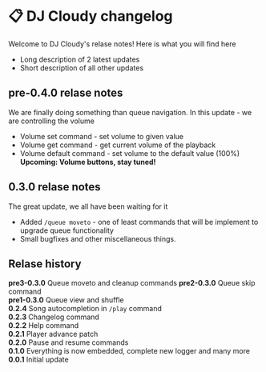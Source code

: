 # 📋 DJ Cloudy changelog
Welcome to DJ Cloudy's relase notes! Here is what you will find here
- Long description of 2 latest updates
- Short description of all other updates

## pre-0.4.0 relase notes
We are finally doing something than queue navigation. In this update - we are controlling the volume
- Volume set command - set volume to given value
- Volume get command - get current volume of the playback
- Volume default command - set volume to the default value (100%) <br/>
__Upcoming: Volume buttons, stay tuned!__

## 0.3.0 relase notes
The great update, we all have been waiting for it
- Added `/queue moveto` - one of least commands that will be implement to upgrade queue functionality
- Small bugfixes and other miscellaneous things.


## Relase history
**pre3-0.3.0** Queue moveto and cleanup commands
**pre2-0.3.0** Queue skip command <br/>
**pre1-0.3.0** Queue view and shuffle <br/>
**0.2.4** Song autocompletion in `/play` command <br/>
**0.2.3** Changelog command <br/>
**0.2.2** Help command <br/>
**0.2.1** Player advance patch <br/>
**0.2.0** Pause and resume commands <br/>
**0.1.0** Everything is now embedded, complete new logger and many more <br/>
**0.0.1** Initial update
